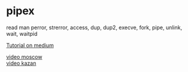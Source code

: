 # pipex
read man perror, strerror, access, dup, dup2, execve, fork, pipe, unlink, wait, waitpid  
  
[Tutorial on medium](https://csnotes.medium.com/pipex-tutorial-42-project-4469f5dd5901)  

[video moscow](https://www.youtube.com/watch?v=7e_gExniT_Y)  
[video kazan](https://www.youtube.com/watch?v=gCXbS4pCYog)
